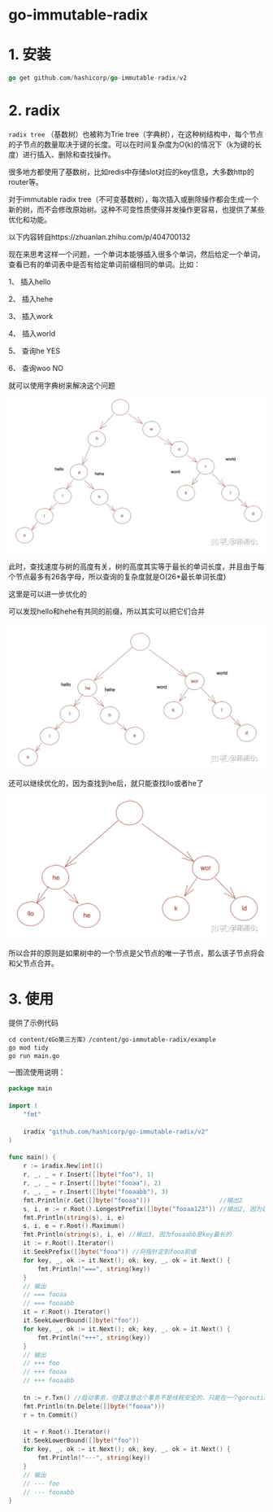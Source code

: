 # go-immutable-radix

# 1. 安装

```go
go get github.com/hashicorp/go-immutable-radix/v2
```

# 2. radix

`radix tree` （基数树）也被称为Trie tree（字典树），在这种树结构中，每个节点的子节点的数量取决于键的长度。可以在时间复杂度为O(k)的情况下（k为键的长度）进行插入、删除和查找操作。

很多地方都使用了基数树，比如redis中存储slot对应的key信息，大多数http的router等。

对于immutable radix tree（不可变基数树），每次插入或删除操作都会生成一个新的树，而不会修改原始树。这种不可变性质使得并发操作更容易，也提供了某些优化和功能。

以下内容转自https://zhuanlan.zhihu.com/p/404700132

现在来思考这样一个问题，一个单词本能够插入很多个单词，然后给定一个单词，查看已有的单词表中是否有给定单词前缀相同的单词。比如：

1、 插入hello

2、 插入hehe

3、 插入work

4、 插入world

5、 查询he YES

6、 查询woo NO

就可以使用字典树来解决这个问题

![tire_tree](./media/tire_tree.webp)

此时，查找速度与树的高度有关，树的高度其实等于最长的单词长度，并且由于每个节点最多有26各字母，所以查询的复杂度就是O(26*最长单词长度)

这里是可以进一步优化的

可以发现hello和hehe有共同的前缀，所以其实可以把它们合并

![better_tire_tree](./media/better_tire_tree.webp)

还可以继续优化的，因为查找到he后，就只能查找llo或者he了

![better_better_tire_tree](./media/better_better_tire_tree.webp)

所以合并的原则是如果树中的一个节点是父节点的唯一子节点，那么该子节点将会和父节点合并。

# 3. 使用
提供了示例代码
```shell
cd content/《Go第三方库》/content/go-immutable-radix/example
go mod tidy
go run main.go
```

一图流使用说明：
```go
package main

import (
	"fmt"

	iradix "github.com/hashicorp/go-immutable-radix/v2"
)

func main() {
	r := iradix.New[int]()
	r, _, _ = r.Insert([]byte("foo"), 1)
	r, _, _ = r.Insert([]byte("fooaa"), 2)
	r, _, _ = r.Insert([]byte("fooaabb"), 3)
	fmt.Println(r.Get([]byte("fooaa")))                   //输出2
	s, i, e := r.Root().LongestPrefix([]byte("fooaa123")) //输出2, 因为最长前缀匹配到了fooaa
	fmt.Println(string(s), i, e)
	s, i, e = r.Root().Maximum()
	fmt.Println(string(s), i, e) //输出3, 因为fooaabb是key最长的
	it := r.Root().Iterator()
	it.SeekPrefix([]byte("fooa")) //将指针定到fooa前缀
	for key, _, ok := it.Next(); ok; key, _, ok = it.Next() {
		fmt.Println("===", string(key))
	}
	// 输出
	// === fooaa
	// === fooaabb
	it = r.Root().Iterator()
	it.SeekLowerBound([]byte("foo"))
	for key, _, ok := it.Next(); ok; key, _, ok = it.Next() {
		fmt.Println("+++", string(key))
	}
	// 输出
	// +++ foo
	// +++ fooaa
	// +++ fooaabb

	tn := r.Txn() //启动事务，但要注意这个事务不是线程安全的，只能在一个goroutine中使用
	fmt.Println(tn.Delete([]byte("fooaa")))
	r = tn.Commit()

	it = r.Root().Iterator()
	it.SeekLowerBound([]byte("foo"))
	for key, _, ok := it.Next(); ok; key, _, ok = it.Next() {
		fmt.Println("---", string(key))
	}
	// 输出
	// --- foo
	// --- fooaabb
}
```